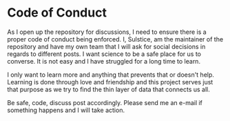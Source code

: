 # Code of Conduct

As I open up the repository for discussions, I need to ensure there is a proper code of conduct being enforced. I, Sulstice, am the maintainer of the repository and
have my own team that I will ask for social decisions in regards to different posts. I want science to be a safe place for us to converse. It is not easy and I have struggled
for a long time to learn. 

I only want to learn more and anything that prevents that or doesn't help. Learning is done through love and friendship and this project serves just that purpose
as we try to find the thin layer of data that connects us all. 

Be safe, code, discuss post accordingly. Please send me an e-mail if something happens and I will take action.
